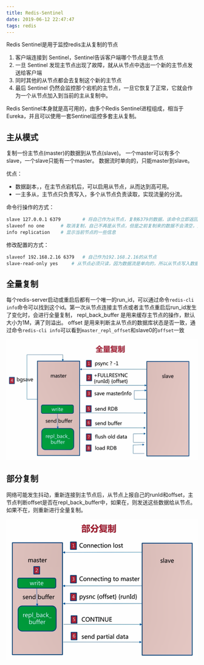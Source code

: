 ```yaml
---
title: Redis-Sentinel
date: 2019-06-12 22:47:47
tags: redis
---
```


Redis Sentinel是用于监控redis主从复制的节点

1. 客户端连接到 Sentinel，Sentinel告诉客户端哪个节点是主节点
2. 一旦 Sentinel 发现主节点出现了故障，就从从节点中选出一个新的主节点发送给客户端
3. 同时其他的从节点都会去复制这个新的主节点
4. 最后 Sentinel 仍然会监控那个宕机的主节点，一旦它恢复了正常，它就会作为一个从节点加入到当前的主从复制中。

Redis Sentinel本身就是高可用的，由多个Redis Sentinel进程组成，相当于Eureka，并且可以使用一套Sentinel监控多套主从复制。

## 主从模式

复制一份主节点(master)的数据到从节点(slave)。
一个master可以有多个slave，一个slave只能有一个master。
数据流时单向的，只能master到slave。

优点：

- 数据副本，，在主节点宕机后，可以启用从节点，从而达到高可用。
- 一主多从，主节点只负责写入，多个从节点负责读取，实现流量的分流。

命令行操作的方式：

```bash
slave 127.0.0.1 6379        # 将自己作为从节点，复制6379的数据，该命令立即返回ok，是异步的操作，同步的第一步是先清除自己所有的数据
slaveof no one      # 取消复制，自己不再是从节点，但是之前复制来的数据不会清空，只是切断了和主节点之间的连接
info replication    # 显示当前节点的一些信息
```

修改配置的方式：

```bash
slaveof 192.168.2.16 6379   # 自己作为192.168.2.16的从节点
slave-read-only yes     # 从节点必须只读，因为数据流是单向的，所以从节点写入数据后主节点不知道
```

## 全量复制

每个redis-server启动或重启后都有一个唯一的run_id，可以通过命令`redis-cli info`命令可以找到这个id。第一次从节点连接主节点或者主节点重启后run_id发生了变化时，会进行全量复制，
repl_back_buffer 是用来缓存主节点的操作，默认大小为1M，满了则溢出。
offset 是用来判断主从节点的数据库状态是否一致，通过命令`redis-cli info`可以看到`master_repl_offset`和slave0的`offset`一致

![全量复制的过程](/images/2019/redis-11.png)

## 部分复制

网络可能发生抖动，重新连接到主节点后，从节点上报自己的runId和offset，主节点判断offset是否在repl_back_buffer中，如果在，则发送这些数据给从节点。如果不在，则重新进行全量复制。

![部分复制的过程](/images/2019/redis-12.png)
